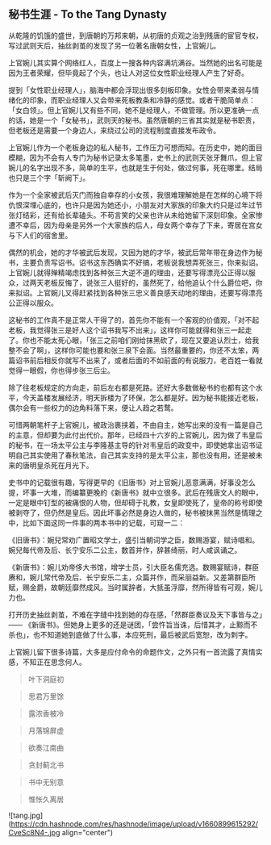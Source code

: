 ## 秘书生涯 - To the Tang Dynasty

从乾隆的饥饿的盛世，到唐朝的万邦来朝，从初唐的贞观之治到残唐的宦官专权，写过武则天后，抽丝剥茧的发现了另一位著名唐朝女性，上官婉儿。

上官婉儿其实算个网络红人，百度上一搜各种内容满坑满谷。当然她的出名可能是因为王者荣耀，但毕竟起了个头，也让人对这位女性职业经理人产生了好奇。

提到「女性职业经理人」，脑海中都会浮现出很多刻板印象。女性会带来柔弱与情绪化的印象，而职业经理人又会带来死板教条和冷静的感觉。或者干脆简单点：「女白领」。但上官婉儿又有些不同，她不是经理人，不做管理。所以更准确一点的话，她是一个「女秘书」，武则天的秘书。虽然唐朝的三省其实就是秘书职责，但老板还是需要一个身边人，来绕过公司的流程制度直接发布政令。

上官婉儿作为一个老板身边的私人秘书，工作压力可想而知。在历史中，她的面目模糊，因为不会有人专门为秘书记录太多笔墨，史书上的武则天张牙舞爪，但上官婉儿的名字出现不多，简单的生平，也就是生于何处，做过何事，死在哪里。结局也只是三个字「斩阙下」。

作为一个全家被武后灭门而独自幸存的小女孩，我很难理解她是在怎样的心境下将仇恨深埋心底的，也许只是因为她还小，小朋友对大家族的印象大约只是过年过节张灯结彩，还有给长辈磕头。不苟言笑的父亲也许从未给她留下深刻印象。全家惨遭不幸后，因为母亲是另外一个大家族的后人，母女两个幸存了下来，寄居在宫女与下人们的宿舍里。

偶然的机会，她的才华被武后发现，又因为她的才华，被武后常年带在身边作为秘书，主要负责写诏书。诏书这东西确实不好搞，老板说我想弄死张三，你来拟诏。上官婉儿就得殚精竭虑找到各种张三大逆不道的理由，还要写得漂亮公正得以服众，过两天老板反悔了，说张三人挺好的，虽然死了，给他追认个什么爵位吧，你来拟诏。上官婉儿又得赶紧找到各种张三忠义善良感天动地的理由，还要写得漂亮公正得以服众。

这秘书的工作真不是正常人干得了的，首先你不能有一个客观的价值观，「对不起老板，我觉得张三是好人这个诏书我写不出来」，这样你可能就得和张三一起走了。你也不能太死心眼，「张三之前咱们刚给抹黑砍了，现在又要追认烈士，给我整不会了啊」，这样你可能也要和张三泉下会面。当然最重要的，你还不太笨，两篇诏书前后相反你就写不出来了，或者后面的不如前面的有说服力，老百姓一看就觉得一眼假，你也得步张三后尘。

除了往老板规定的方向走，前后左右都是死路。还好大多数做秘书的也都有这个水平，今天盖楼发展经济，明天拆楼为了环保，怎么都是好。因为秘书能接近老板，偶尔会有一些权力的边角料落下来，便让人趋之若鹜。

可惜两朝笔杆子上官婉儿，被政治裹挟着，不由自主，她写出来的没有一篇是自己的主意，但却要为此付出代价。那年，已经四十六岁的上官婉儿，因为做了韦皇后的秘书，在一场太平公主与李隆基主导的针对韦皇后的政变中，即使她拿出诏书证明自己其实使用了春秋笔法，自己其实支持的是太平公主，那也没有用，还是被未来的唐明皇杀死在月光下。

史书中的记载很有趣，写得更早的《旧唐书》对上官婉儿恶意满满，好事没怎么提，坏事一大堆，而编纂更晚的《新唐书》就中立很多。武后在残唐文人的眼中，一定是眼中钉型的被痛恨的人物，但却碍于礼教，女皇即使死了，皇帝的称号即使被剥夺了，但仍然是皇后。因此坏事必然是身边人做的，秘书被抹黑当然是情理之中，比如下面这同一件事的两本书中的记载，可窥一二：

《旧唐书》：婉兒常劝广置昭文学士，盛引当朝词学之臣，数赐游宴，赋诗唱和。婉兒每代帝及后、长宁安乐二公主，数首并作，辞甚绮丽，时人咸讽诵之。

《新唐书》：婉儿劝帝侈大书馆，增学士员，引大臣名儒充选。数赐宴赋诗，群臣赓和，婉儿常代帝及后、长宁安乐二主，众篇并作，而采丽益新。又差第群臣所赋，赐金爵，故朝廷靡然成风。当时属辞者，大抵虽浮靡，然所得皆有可观，婉儿力也。

打开历史抽丝剥茧，不难在字缝中找到她的存在感，「然群臣奏议及天下事皆与之」—— 《新唐书》。但她身上更多的还是谜团，「尝忤旨当诛，后惜其才，止黥而不杀也」，也不知道她到底做了什么事，本应死刑，最后被武后宽恕，改为刺字。

上官婉儿留下很多诗篇，大多是应付命令的命题作文，之外只有一首流露了真情实感，不知正在思念何人。

> 叶下洞庭初

> 思君万里馀

> 露浓香被冷

> 月落锦屏虚

> 欲奏江南曲

> 贪封蓟北书

> 书中无别意

> 惟怅久离居


![tang.jpg](https://cdn.hashnode.com/res/hashnode/image/upload/v1660899615292/CveSc8N4-.jpg align="center")
